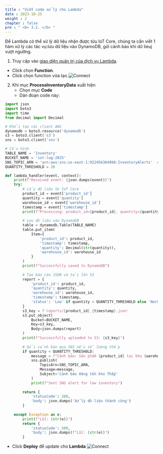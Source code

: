 ```yaml
---
title : "Viết code xử lý cho Lambda"
date : 2023-10-25 
weight : 2 
chapter : false
pre : " <b> 3.2. </b> "
---
```

Để Lambda có thể xử lý dữ liệu nhận được từu IoT Core, chúng ta cần viết 1 hàm xử lý các tác vụ:lưu dữ liệu vào DynamoDB, gửi cảnh báo khi dữ lieuj vượt ngưỡng.

1. Truy cập vào [giao diện quản trị của dịch vụ Lambda](https://console.aws.amazon.com/lambda/home).
  + Click chọn **Function**.
  + Click chọn function vừa tạo
![Connect](/images/3.connect/createlambda4.jpg) 

2. Khi mục **ProcessInventoryData** xuất hiện
   + Chọn mục **Code**
   + Dán đoạn code này:
```python
import json
import boto3
import time
from decimal import Decimal

# Khởi tạo các client AWS
dynamodb = boto3.resource('dynamodb')
s3 = boto3.client('s3')
sns = boto3.client('sns')

# Cấu hình
TABLE_NAME = 'Inventory'
BUCKET_NAME = 'iot-log-2025'
SNS_TOPIC_ARN = 'arn:aws:sns:us-east-1:922456364996:InventoryAlerts'  # Thay bằng ARN của SNS Topic
QUANTITY_THRESHOLD = 20

def lambda_handler(event, context):
    print(f"Received event: {json.dumps(event)}")
    try:
        # Lấy dữ liệu từ IoT Core
        product_id = event['product_id']
        quantity = event['quantity']
        warehouse_id = event['warehouse_id']
        timestamp = event['timestamp']
        print(f"Processing: product_id={product_id}, quantity={quantity}")
        
        # Lưu dữ liệu vào DynamoDB
        table = dynamodb.Table(TABLE_NAME)
        table.put_item(
            Item={
                'product_id': product_id,
                'timestamp': timestamp,
                'quantity': Decimal(str(quantity)),
                'warehouse_id': warehouse_id
            }
        )
        print(f"Successfully saved to DynamoDB")
        
        # Tạo báo cáo JSON và tải lên S3
        report = {
            'product_id': product_id,
            'quantity': quantity,
            'warehouse_id': warehouse_id,
            'timestamp': timestamp,
            'status': 'Low' if quantity < QUANTITY_THRESHOLD else 'Normal'
        }
        s3_key = f'reports/{product_id}_{timestamp}.json'
        s3.put_object(
            Bucket=BUCKET_NAME,
            Key=s3_key,
            Body=json.dumps(report)
        )
        print(f"Successfully uploaded to S3: {s3_key}")
        
        # Gửi cảnh báo qua SNS nếu số lượng thấp
        if quantity < QUANTITY_THRESHOLD:
            message = f"Cảnh báo: Sản phẩm {product_id} tại kho {warehouse_id} có số lượng thấp ({quantity}) vào thời điểm {timestamp}."
            sns.publish(
                TopicArn=SNS_TOPIC_ARN,
                Message=message,
                Subject='Cảnh báo Hàng tồn kho Thấp'
            )
            print(f"Sent SNS alert for low inventory")
        
        return {
            'statusCode': 200,
            'body': json.dumps('Xử lý dữ liệu thành công')
        }
    
    except Exception as e:
        print(f"Lỗi: {str(e)}")
        return {
            'statusCode': 500,
            'body': json.dumps(f"Lỗi: {str(e)}")
        }
```
   + Click **Deploy** để update cho **Lambda**
![Connect](/images/3.connect/createlambda3.jpg) 